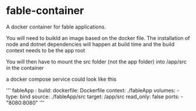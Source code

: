 # fable-container

A docker container for fable applications.

You will need to buikld an image based on the docker file. The installation of node and dotnet dependencies will happen at build time and the build context needs to be the app root

You will then have to mount the src folder (not the app folder) into /app/src in the container

a docker compose service could look like this

'''
fableApp : 
      build:
        dockerfile: Dockerfile
        context: ./fableApp
      volumes:
          - type: bind
            source: ./fableApp/src
            target: /app/src
            read_only: false
      ports: 
        - "8080:8080"
'''